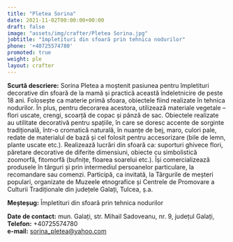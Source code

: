 ```yaml
---
title: "Pletea Sorina"
date: 2021-11-02T00:00:00+00:00
draft: false
image: "assets/img/crafter/Pletea Sorina.jpg"
jobtitle: "împletituri din sfoară prin tehnica nodurilor"
phone: '+40725574780'
promoted: true
weight: ple
layout: crafter
---
```

**Scurtă  descriere:** Sorina  Pletea  a  moștenit  pasiunea  pentru împletituri decorative din sfoară de la mamă și practică această îndeletnicire de peste 18 ani. Folosește ca materie primă sfoara, obiectele  fiind  realizate  în  tehnica  nodurilor.  În  plus,  pentru decorarea acestora, utilizează materiale vegetale – flori uscate, crengi, scoarță de copac și pânză de sac. Obiectele realizate au utilitate decorativă pentru spațiile, în care se  doresc  accente  de  sorginte  tradițională,  într-o  cromatică naturală, în nuanțe de bej, maro, culori pale, redate de materialul de bază și cel folosit pentru accesorizare (bile de lemn, plante uscate etc.). Realizează lucrări din sfoară ca: suporturi ghivece flori, păretare decorative de diferite dimensiuni, obiecte cu simbolistică zoomorfă, fitomorfă (bufnițe, floarea soarelui etc.). Își  comercializează  produsele  în  târguri  și  prin  intermediul  persoanelor  particulare,  la recomandare sau comenzi. Participă,  ca  invitată, la  Târgurile  de  meșteri populari,  organizate  de Muzeele  etnografice  și Centrele de Promovare a Culturii  Tradiționale  din județele Galați, Tulcea, ș.a.

**Meșteșug:** Împletituri din sfoară prin tehnica nodurilor  

**Date de contact:** mun. Galați, str. Mihail Sadoveanu, nr. 9, județul Galați,  
**Telefon:** +40725574780  
**e-mail:**  sorina_pletea@yahoo.com